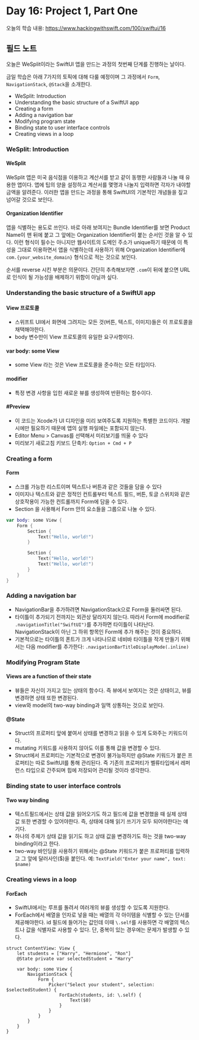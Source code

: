 #  Day 16: Project 1, Part One

오늘의 학습 내용: https://www.hackingwithswift.com/100/swiftui/16

## 필드 노트

오늘은 WeSplit이라는 SwiftUI 앱을 만드는 과정의 첫번째 단계를 진행하는 날이다.

금일 학습은 아래 7가지의 토픽에 대해 다룰 예정이며 그 과정에서 `Form`, `NavigationStack`, `@Stack`을 소개한다.  

- WeSplit: Introduction
- Understanding the basic structure of a SwiftUI app
- Creating a form
- Adding a navigation bar
- Modifying program state
- Binding state to user interface controls
- Creating views in a loop  


### WeSplit: Introduction

#### WeSplit

WeSplit 앱은 미국 음식점을 이용하고 계산서를 받고 같이 동행한 사람들과 나눌 때 유용한 앱이다. 앱에 팁의 양을 설정하고 계산서를 몇명과 나눌지 입력하면 각자가 내야할 금액을 알려준다. 이러한 앱을 만드는 과정을 통해 SwiftUI의 기본적인 개념들을 짚고 넘어갈 것으로 보인다.

 
#### Organization Identifier

앱을 식별하는 용도로 쓰인다. 바로 아래 보여지는 Bundle Identifier를 보면 Product Name이 맨 뒤에 붙고 그 앞에는 Organization Identifier이 붙는 순서인 것을 알 수 있다. 이런 형식이 필수는 아니지만 웹사이트의 도메인 주소가 unique하기 때문에 이 특성을 그대로 이용하면서 앱을 식별하는데 사용하기 위해 Organization Identifier에 `com.{your_website_domain}` 형식으로 적는 것으로 보인다. 

순서를 reverse 시킨 부분은 의문이다. 간단히 추측해보자면 `.com`이 뒤에 붙으면 URL로 인식이 될 가능성을 배제하기 위함이 아닐까 싶다.

### Understanding the basic structure of a SwiftUI app

#### View 프로토콜
- 스위프트 UI에서 화면에 그려지는 모든 것(버튼, 텍스트, 이미지)들은 이 프로토콜을 채택해야한다.
- body 변수만이 View 프로토콜의 유일한 요구사항이다.


#### var body: some View
- some View 라는 것은 View 프로토콜을 준수하는 모든 타입이다.

#### modifier
- 특정 변경 사항을 입힌 새로운 뷰를 생성하여 반환하는 함수이다.

#### #Preview
- 이 코드는 Xcode가 UI 디자인을 미리 보여주도록 지원하는 특별한 코드이다. 개발시에만 필요하기 때문에 앱의 실행 파일에는 포함되지 않는다.
- Editor Menu > Canvas를 선택해서 미리보기를 띄울 수 있다
- 미리보기 새로고침 키보드 단축키: `Option + Cmd + P` 

### Creating a form

#### Form
- 스크롤 가능한 리스트이며 텍스트나 버튼과 같은 것들을 담을 수 있다
- 이미지나 텍스트와 같은 정적인 컨트롤부터 텍스트 필드, 버튼, 토글 스위치와 같은 상호작용이 가능한 컨트롤까지 Form에 담을 수 있다.
- Section 을 사용해서 Form 안의 요소들을 그룹으로 나눌 수 있다.
```Swift
var body: some View {
    Form {
        Section {
            Text("Hello, world!")
        }

        Section {
            Text("Hello, world!")
            Text("Hello, world!")
        }
    }
}
```

### Adding a navigation bar

- NavigationBar을 추가하려면 NavigationStack으로 Form을 둘러싸면 된다.
- 타이틀이 추가되기 전까지는 외관상 달라지지 않는다. 따라서 Form에 modifier로 `.navigationTitle("SwiftUI")`를 추가하면 타이틀이 나타난다. NavigationStack이 아닌 그 하위 항목인 Form에 추가 해주는 것이 중요하다.
- 기본적으로는 타이틀의 폰트가 크게 나타나므로 네비바 타이틀을 작게 만들기 위해서는 다음 modifier를 추가한다: `.navigationBarTitleDisplayMode(.inline)`

### Modifying Program State

#### Views are a function of their state
- 뷰들은 자신이 가지고 있는 상태의 함수다. 즉 뷰에서 보여지는 것은 상태이고, 뷰를 변경하면 상태 또한 변경된다. 
- view와 model의 two-way binding과 일맥 상통하는 것으로 보인다. 

#### @State
- Struct의 프로퍼티 앞에 붙여서 상태를 변경하고 읽을 수 있게 도와주는 키워드이다.
- mutating 키워드를 사용하지 않아도 이를 통해 값을 변경할 수 있다.
- Struct에서 프로퍼티는 기본적으로 변경이 불가능하지만 @State 키워드가 붙은 프로퍼티는 따로 SwiftUI를 통해 관리된다. 즉 기존의 프로퍼티가 벨류타입에서 레퍼런스 타입으로 간주되며 힙에 저장되어 관리될 것이라 생각한다. 

### Binding state to user interface controls 

#### Two way binding 
- 텍스트필드에서는 상태 값을 읽어오기도 하고 필드에 값을 변경했을 때 실제 상태 값 또한 변경할 수 있어야한다. 즉, 상태에 대해 읽기 쓰기가 모두 되어야한다는 얘기다. 
- 하나의 주체가 상태 값을 읽기도 하고 상태 값을 변경하기도 하는 것을 two-way binding이라고 한다. 
- two-way 바인딩을 사용하기 위해서는 @State 키워드가 붙은 프로퍼티를 입력하고 그 앞에 달러사인($)을 붙인다. 예: `TextField("Enter your name", text: $name)`

### Creating views in a loop

#### ForEach
- SwiftUI에서는 루프를 돌려서 여러개의 뷰를 생성할 수 있도록 지원한다. 
- ForEach에서 배열을 인자로 넣을 때는 배열의 각 아이템을 식별할 수 있는 단서를 제공해야한다. id 필드에 들어가는 값인데 이때 `\.self`를 사용하면 각 배열의 텍스트나 값을 식별자로 사용할 수 있다. 단, 중복이 있는 경우에는 문제가 발생할 수 있다.  

```
struct ContentView: View {
    let students = ["Harry", "Hermione", "Ron"]
    @State private var selectedStudent = "Harry"

    var body: some View {
        NavigationStack {
            Form {
                Picker("Select your student", selection: $selectedStudent) {
                    ForEach(students, id: \.self) {
                        Text($0)
                    }
                }
            }
        }
    }
}
```
